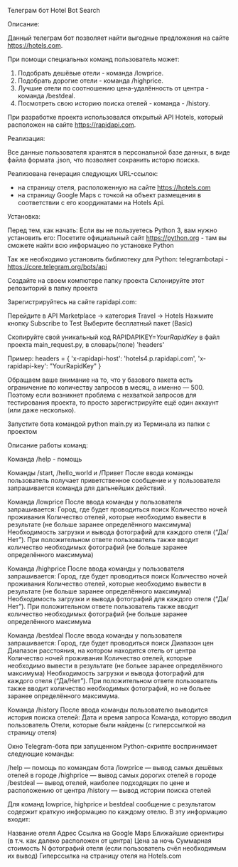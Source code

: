 Телеграм бот Hotel Bot Search



Описание:

Данный телеграм бот позволяет найти выгодные предложения на сайте https://hotels.com.

При помощи специальных команд пользователь может:
1. Подобрать дешёвые отели - команда /lowprice.
2. Подобрать дорогие отели - команда /highprice.
3. Лучшие отели по соотношению цена-удалённость от центра - команда /bestdeal.
4. Посмотреть свою историю поиска отелей - команда - /history.

При разработке проекта использовался открытый API Hotels, который расположен на сайте https://rapidapi.com.



Реализация:

Все данные пользователя хранятся в персональной базе данных, в виде файла формата .json, что позволяет сохранить исторю поиска.

Реализована генерация следующих URL-ссылок:
- на страницу отеля, расположенную на сайте https://hotels.com
- на страницу Google Maps с точкой на объект размещения в соответствии с его координатами на Hotels Api.



Установка:

Перед тем, как начать:
Если вы не пользуетесь Python 3, вам нужно установить его:
Посетите официальный сайт https://python.org - там вы сможете найти всю информацию по установке Python

Так же необходимо установить библиотеку для Python:
telegrambotapi - https://core.telegram.org/bots/api

Создайте на своем компютере папку проекта
Склонируйте этот репозиторий в папку проекта

Зарегистрируйтесь на сайте rapidapi.com:

Перейдите в API Marketplace → категория Travel → Hotels
Нажмите кнопку Subscribe to Test
Выберите бесплатный пакет (Basic)

Скопируйте свой уникальный код RAPIDAPIKEY=*YourRapidKey* в файл проекта main_request.py, в словарь(поле) 'headers'

Пример:
headers = {
    'x-rapidapi-host': 'hotels4.p.rapidapi.com',
    'x-rapidapi-key': "YourRapidKey"
}


Обращаем ваше внимание на то, что у базового пакета есть ограничение по
количеству запросов в месяц, а именно — 500. Поэтому если возникнет проблема с
нехваткой запросов для тестирования проекта, то просто зарегистрируйте ещё один
аккаунт (или даже несколько).



Запустите бота командой python main.py из Терминала из папки с проектом



Описание работы команд:

Команда /help - помощь

Команды /start, /hello_world и /Привет
После ввода команды пользователь получает приветственное сообщение и у пользователя запрашивается команда для дальнейших действий.

Команда /lowprice
После ввода команды у пользователя запрашивается:
Город, где будет проводиться поиск
Количество ночей проживания
Количество отелей, которые необходимо вывести в результате (не больше заранее определённого максимума)
Необходимость загрузки и вывода фотографий для каждого отеля (“Да/Нет”). При положительном ответе пользователь также вводит количество необходимых фотографий (не больше заранее определённого максимума)

Команда /highprice
После ввода команды у пользователя запрашивается:
Город, где будет проводиться поиск
Количество ночей проживания
Количество отелей, которые необходимо вывести в результате (не больше заранее определённого максимума)
Необходимость загрузки и вывода фотографий для каждого отеля (“Да/Нет”). При положительном ответе пользователь также вводит количество необходимых фотографий (не больше заранее определённого максимума

Команда /bestdeal
После ввода команды у пользователя запрашивается:
Город, где будет проводиться поиск
Диапазон цен
Диапазон расстояния, на котором находится отель от центра
Количество ночей проживания
Количество отелей, которые необходимо вывести в результате (не больее заранее определённого максимума)
Необходимость загрузки и вывода фотографий для каждого отеля (“Да/Нет”). При положительном ответе пользователь также вводит количество необходимых фотографий, но не больее заранее определённого максимума.

Команда /history
После ввода команды пользователю выводится история поиска отелей:
Дата и время запроса
Команда, которую вводил пользователь
Отели, которые были найдены (с гиперссылкой на страницу отеля)


Окно Telegram-бота при запущенном Python-скрипте воспринимает следующие команды:

/help — помощь по командам бота
/lowprice — вывод самых дешёвых отелей в городе
/highprice — вывод самых дорогих отелей в городе
/bestdeal — вывод отелей, наиболее подходящих по цене и расположению от центра
/history — вывод истории поиска отелей

Для команд lowprice, highprice и bestdeal сообщение с результатом содержит краткую информацию по каждому отелю. В эту информацию входит:

Название отеля
Адрес 
Ссылка на Google Maps
Ближайшие ориентиры (в т.ч. как далеко расположен от центра)
Цена за ночь 
Суммарная стоимость
N фотографий отеля (если пользователь счёл необходимым их вывод)
Гиперссылка на страницу отеля на Hotels.com
